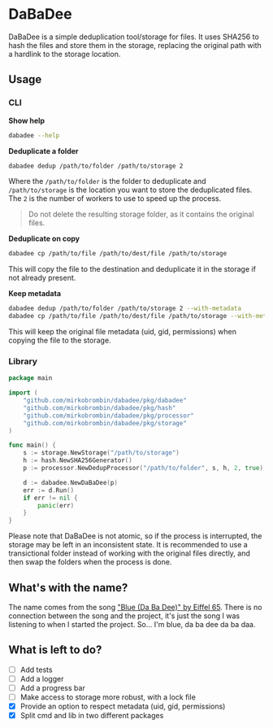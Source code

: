 # DaBaDee

DaBaDee is a simple deduplication tool/storage for files. It uses SHA256 to
hash the files and store them in the storage, replacing the original path with
a hardlink to the storage location.

## Usage

### CLI

**Show help**

```sh
dabadee --help
```

**Deduplicate a folder**

```sh
dabadee dedup /path/to/folder /path/to/storage 2
```

Where the `/path/to/folder` is the folder to deduplicate and `/path/to/storage`
is the location you want to store the deduplicated files. The `2` is the number
of workers to use to speed up the process.

> Do not delete the resulting storage folder, as it contains the original files.

**Deduplicate on copy**

```sh
dabadee cp /path/to/file /path/to/dest/file /path/to/storage
```

This will copy the file to the destination and deduplicate it in the storage if
not already present.

**Keep metadata**

```sh
dabadee dedup /path/to/folder /path/to/storage 2 --with-metadata
dabadee cp /path/to/file /path/to/dest/file /path/to/storage --with-metadata
```

This will keep the original file metadata (uid, gid, permissions) when copying
the file to the storage.

### Library

```go
package main

import (
    "github.com/mirkobrombin/dabadee/pkg/dabadee"
    "github.com/mirkobrombin/dabadee/pkg/hash"
    "github.com/mirkobrombin/dabadee/pkg/processor"
    "github.com/mirkobrombin/dabadee/pkg/storage"
)

func main() {
    s := storage.NewStorage("/path/to/storage")
    h := hash.NewSHA256Generator()
    p := processor.NewDedupProcessor("/path/to/folder", s, h, 2, true)

    d := dabadee.NewDaBaDee(p)
    err := d.Run()
    if err != nil {
        panic(err)
    }
}
```

Please note that DaBaDee is not atomic, so if the process is interrupted, the
storage may be left in an inconsistent state. It is recommended to use a
transictional folder instead of working with the original files directly, and
then swap the folders when the process is done.

## What's with the name?

The name comes from the song ["Blue (Da Ba Dee)" by Eiffel 65](https://www.youtube.com/watch?v=68ugkg9RePc).
There is no connection between the song and the project, it's just the song I
was listening to when I started the project. So... I'm blue, da ba dee da ba daa.

## What is left to do?

- [ ] Add tests
- [ ] Add a logger
- [ ] Add a progress bar
- [ ] Make access to storage more robust, with a lock file
- [x] Provide an option to respect metadata (uid, gid, permissions)
- [x] Split cmd and lib in two different packages
